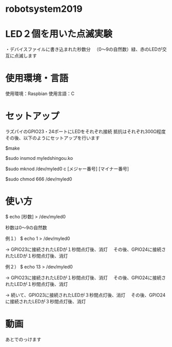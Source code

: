 # robotsystem2019

# LED２個を用いた点滅実験
・デバイスファイルに書き込まれた秒数分
　（0～9の自然数）緑、赤のLEDが交互に点滅します

# 使用環境・言語
使用環境：Raspbian
使用言語：C

# セットアップ
ラズパイのGPIO23・24ポートにLEDをそれぞれ接続
抵抗はそれぞれ300Ω程度
その後、以下のようにセットアップを行います

$make

$sudo insmod myledshingou.ko

$sudo mknod /dev/myled0 c [メジャー番号] [マイナー番号]

$sudo chmod 666 /dev/myled0

# 使い方
$ echo [秒数] > /dev/myled0

秒数は0～9の自然数


例１）
$ echo 1 > /dev/myled0 

→ GPIO23に接続されたLEDが１秒間点灯後、消灯
　その後、GPIO24に接続されたLEDが１秒間点灯後、消灯
 
 
 例２）
 $ echo 13 > /dev/myled0 

→ GPIO23に接続されたLEDが１秒間点灯後、消灯
　その後、GPIO24に接続されたLEDが１秒間点灯後、消灯
 
→ 続いて、GPIO23に接続されたLEDが３秒間点灯後、消灯
　その後、GPIO24に接続されたLEDが３秒間点灯後、消灯

# 動画
あとでのっけます
